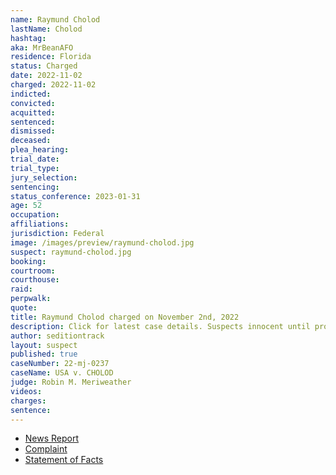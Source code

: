 ```yaml
---
name: Raymund Cholod
lastName: Cholod
hashtag:
aka: MrBeanAFO
residence: Florida
status: Charged
date: 2022-11-02
charged: 2022-11-02
indicted:
convicted:
acquitted:
sentenced:
dismissed:
deceased:
plea_hearing:
trial_date:
trial_type:
jury_selection:
sentencing:
status_conference: 2023-01-31
age: 52
occupation:
affiliations:
jurisdiction: Federal
image: /images/preview/raymund-cholod.jpg
suspect: raymund-cholod.jpg
booking:
courtroom:
courthouse:
raid:
perpwalk:
quote:
title: Raymund Cholod charged on November 2nd, 2022
description: Click for latest case details. Suspects innocent until proven guilty.
author: seditiontrack
layout: suspect
published: true
caseNumber: 22-mj-0237
caseName: USA v. CHOLOD
judge: Robin M. Meriweather
videos:
charges:
sentence:
---
```

- [News Report](https://www.tallahassee.com/story/news/2022/11/04/tallahassee-man-arrested-role-jan-6-attack-u-s-capitol-insurrection-raymund-joseph-cholod-florida/8269028001/)
- [Complaint](https://www.justice.gov/usao-dc/case-multi-defendant/file/1549496/download)
- [Statement of Facts](https://www.justice.gov/usao-dc/case-multi-defendant/file/1549501/download)
